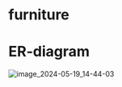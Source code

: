 # furniture

# ER-diagram
![image_2024-05-19_14-44-03](https://github.com/ILovePepsl/furniture/assets/146094059/9ff47336-9cc4-498c-96da-a84529b05c76)


